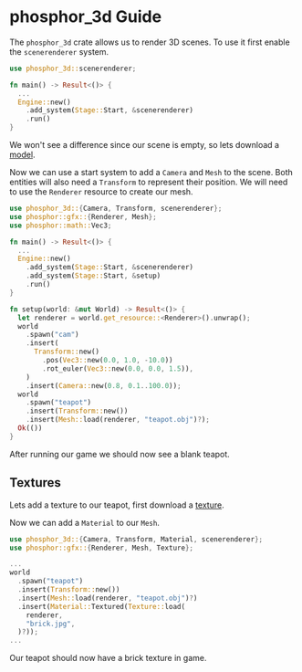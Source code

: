 # phosphor_3d Guide

The `phosphor_3d` crate allows us to render 3D scenes. To use it first enable the `scenerenderer` system.

```rs
use phosphor_3d::scenerenderer;

fn main() -> Result<()> {
  ...
  Engine::new()
    .add_system(Stage::Start, &scenerenderer)
    .run()
}
```

We won't see a difference since our scene is empty, so lets download a [model](https://raw.githubusercontent.com/chxry/o/master/res/teapot.obj).

Now we can use a start system to add a `Camera` and `Mesh` to the scene. Both entities will also need a `Transform` to represent their position. We will need to use the `Renderer` resource to create our mesh.

```rs
use phosphor_3d::{Camera, Transform, scenerenderer};
use phosphor::gfx::{Renderer, Mesh};
use phosphor::math::Vec3;

fn main() -> Result<()> {
  ...
  Engine::new()
    .add_system(Stage::Start, &scenerenderer)
    .add_system(Stage::Start, &setup)
    .run()
}

fn setup(world: &mut World) -> Result<()> {
  let renderer = world.get_resource::<Renderer>().unwrap();
  world
    .spawn("cam")
    .insert(
      Transform::new()
        .pos(Vec3::new(0.0, 1.0, -10.0))
        .rot_euler(Vec3::new(0.0, 0.0, 1.5)),
    )
    .insert(Camera::new(0.8, 0.1..100.0));
  world
    .spawn("teapot")
    .insert(Transform::new())
    .insert(Mesh::load(renderer, "teapot.obj")?);
  Ok(())
}
```

After running our game we should now see a blank teapot.

## Textures

Lets add a texture to our teapot, first download a [texture](https://raw.githubusercontent.com/chxry/o/master/res/brick.jpg).

Now we can add a `Material` to our `Mesh`.

```rs
use phosphor_3d::{Camera, Transform, Material, scenerenderer};
use phosphor::gfx::{Renderer, Mesh, Texture};

...
world
  .spawn("teapot")
  .insert(Transform::new())
  .insert(Mesh::load(renderer, "teapot.obj")?)
  .insert(Material::Textured(Texture::load(
    renderer,
    "brick.jpg",
  )?));
...
```

Our teapot should now have a brick texture in game.
